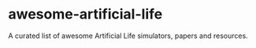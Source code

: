 # awesome-artificial-life
A curated list of awesome Artificial Life simulators, papers and resources.
